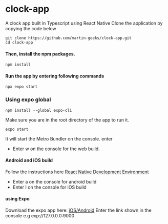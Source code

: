 # clock-app
A clock app built in Typescript using React Native 
Clone the application by copying the code below
```
git clone https://github.com/martin-geeks/clock-app.git
cd clock-app
```

#### Then, install the npm packages.
```
npm install
```

#### Run the app by entering following commands
```
npx expo start
```


### Using expo global
```
npm install --global expo-cli
```
Make sure you are in the root directory of the app to run it.

```
expo start
```
It will start the Metro Bundler on the console.
enter 
- Enter w on the console for the web build.
#### Android and iOS build
Follow the instructions here [React Native Development Environment](https://reactnative.dev/docs/environment-setup)
- Enter a on the console for android build 
- Enter I on the console for iOS build
#### using Expo
Download the expo app here: [iOS/Android](https://expo.dev/client)
Enter the link shown in the console e.g exp://127.0.0.0:9000
